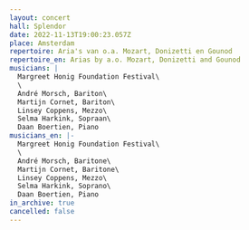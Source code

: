 ```yaml
---
layout: concert
hall: Splendor
date: 2022-11-13T19:00:23.057Z
place: Amsterdam
repertoire: Aria's van o.a. Mozart, Donizetti en Gounod
repertoire_en: Arias by a.o. Mozart, Donizetti and Gounod
musicians: |
  Margreet Honig Foundation Festival\
  \
  André Morsch, Bariton\
  Martijn Cornet, Bariton\
  Linsey Coppens, Mezzo\
  Selma Harkink, Sopraan\
  Daan Boertien, Piano
musicians_en: |-
  Margreet Honig Foundation Festival\
  \
  André Morsch, Baritone\
  Martijn Cornet, Baritone\
  Linsey Coppens, Mezzo\
  Selma Harkink, Soprano\
  Daan Boertien, Piano
in_archive: true
cancelled: false
---
```


